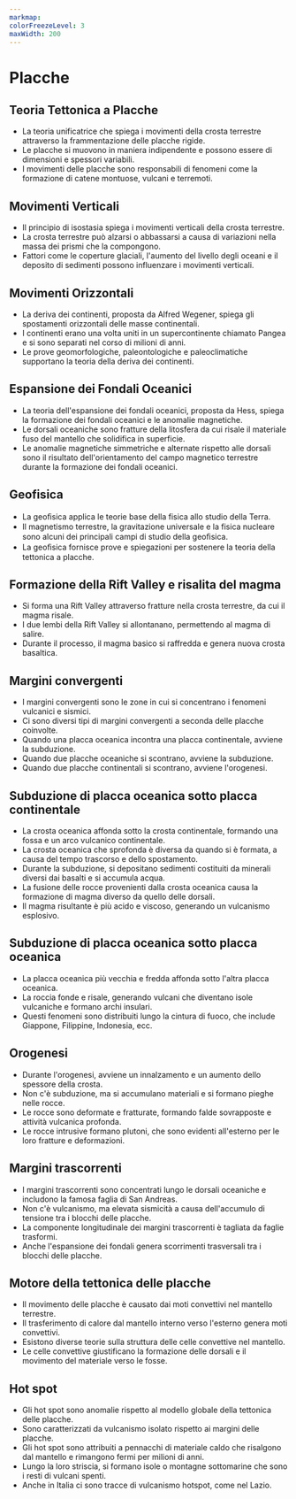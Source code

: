 ```yaml
---
markmap:
colorFreezeLevel: 3
maxWidth: 200
---
```

# Placche
## Teoria Tettonica a Placche
- La teoria unificatrice che spiega i movimenti della crosta terrestre attraverso la frammentazione delle placche rigide.
- Le placche si muovono in maniera indipendente e possono essere di dimensioni e spessori variabili.
- I movimenti delle placche sono responsabili di fenomeni come la formazione di catene montuose, vulcani e terremoti.
## Movimenti Verticali
- Il principio di isostasia spiega i movimenti verticali della crosta terrestre.
- La crosta terrestre può alzarsi o abbassarsi a causa di variazioni nella massa dei prismi che la compongono.
- Fattori come le coperture glaciali, l'aumento del livello degli oceani e il deposito di sedimenti possono influenzare i movimenti verticali.
## Movimenti Orizzontali
- La deriva dei continenti, proposta da Alfred Wegener, spiega gli spostamenti orizzontali delle masse continentali.
- I continenti erano una volta uniti in un supercontinente chiamato Pangea e si sono separati nel corso di milioni di anni.
- Le prove geomorfologiche, paleontologiche e paleoclimatiche supportano la teoria della deriva dei continenti.
## Espansione dei Fondali Oceanici
- La teoria dell'espansione dei fondali oceanici, proposta da Hess, spiega la formazione dei fondali oceanici e le anomalie magnetiche.
- Le dorsali oceaniche sono fratture della litosfera da cui risale il materiale fuso del mantello che solidifica in superficie.
- Le anomalie magnetiche simmetriche e alternate rispetto alle dorsali sono il risultato dell'orientamento del campo magnetico terrestre durante la formazione dei fondali oceanici.
## Geofisica
- La geoﬁsica applica le teorie base della fisica allo studio della Terra.
- Il magnetismo terrestre, la gravitazione universale e la fisica nucleare sono alcuni dei principali campi di studio della geoﬁsica.
- La geoﬁsica fornisce prove e spiegazioni per sostenere la teoria della tettonica a placche.
## Formazione della Rift Valley e risalita del magma
- Si forma una Rift Valley attraverso fratture nella crosta terrestre, da cui il magma risale.
- I due lembi della Rift Valley si allontanano, permettendo al magma di salire.
- Durante il processo, il magma basico si raffredda e genera nuova crosta basaltica.
## Margini convergenti
- I margini convergenti sono le zone in cui si concentrano i fenomeni vulcanici e sismici.
- Ci sono diversi tipi di margini convergenti a seconda delle placche coinvolte.
- Quando una placca oceanica incontra una placca continentale, avviene la subduzione.
- Quando due placche oceaniche si scontrano, avviene la subduzione.
- Quando due placche continentali si scontrano, avviene l'orogenesi.
## Subduzione di placca oceanica sotto placca continentale
- La crosta oceanica affonda sotto la crosta continentale, formando una fossa e un arco vulcanico continentale.
- La crosta oceanica che sprofonda è diversa da quando si è formata, a causa del tempo trascorso e dello spostamento.
- Durante la subduzione, si depositano sedimenti costituiti da minerali diversi dai basalti e si accumula acqua.
- La fusione delle rocce provenienti dalla crosta oceanica causa la formazione di magma diverso da quello delle dorsali.
- Il magma risultante è più acido e viscoso, generando un vulcanismo esplosivo.
## Subduzione di placca oceanica sotto placca oceanica
- La placca oceanica più vecchia e fredda affonda sotto l'altra placca oceanica.
- La roccia fonde e risale, generando vulcani che diventano isole vulcaniche e formano archi insulari.
- Questi fenomeni sono distribuiti lungo la cintura di fuoco, che include Giappone, Filippine, Indonesia, ecc.
## Orogenesi
- Durante l'orogenesi, avviene un innalzamento e un aumento dello spessore della crosta.
- Non c'è subduzione, ma si accumulano materiali e si formano pieghe nelle rocce.
- Le rocce sono deformate e fratturate, formando falde sovrapposte e attività vulcanica profonda.
- Le rocce intrusive formano plutoni, che sono evidenti all'esterno per le loro fratture e deformazioni.
## Margini trascorrenti
- I margini trascorrenti sono concentrati lungo le dorsali oceaniche e includono la famosa faglia di San Andreas.
- Non c'è vulcanismo, ma elevata sismicità a causa dell'accumulo di tensione tra i blocchi delle placche.
- La componente longitudinale dei margini trascorrenti è tagliata da faglie trasformi.
- Anche l'espansione dei fondali genera scorrimenti trasversali tra i blocchi delle placche.
## Motore della tettonica delle placche
- Il movimento delle placche è causato dai moti convettivi nel mantello terrestre.
- Il trasferimento di calore dal mantello interno verso l'esterno genera moti convettivi.
- Esistono diverse teorie sulla struttura delle celle convettive nel mantello.
- Le celle convettive giustificano la formazione delle dorsali e il movimento del materiale verso le fosse.
## Hot spot
- Gli hot spot sono anomalie rispetto al modello globale della tettonica delle placche.
- Sono caratterizzati da vulcanismo isolato rispetto ai margini delle placche.
- Gli hot spot sono attribuiti a pennacchi di materiale caldo che risalgono dal mantello e rimangono fermi per milioni di anni.
- Lungo la loro striscia, si formano isole o montagne sottomarine che sono i resti di vulcani spenti.
- Anche in Italia ci sono tracce di vulcanismo hotspot, come nel Lazio.